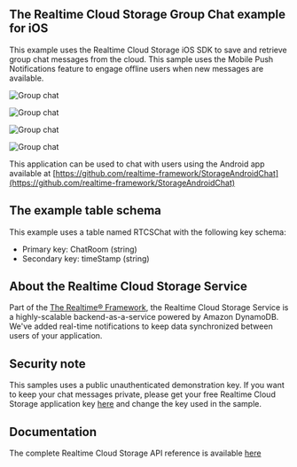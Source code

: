 ## The Realtime Cloud Storage Group Chat example for iOS 
This example uses the Realtime Cloud Storage iOS SDK to save and retrieve group chat messages from the cloud. This sample uses the Mobile Push Notifications feature to engage offline users when new messages are available.

![Group chat](http://storage-public.realtime.co/documentation/starting-guide/1.0.0/img2/rtcs_chat_1.PNG)

![Group chat](http://storage-public.realtime.co/documentation/starting-guide/1.0.0/img2/rtcs_chat_2.PNG)

![Group chat](http://storage-public.realtime.co/documentation/starting-guide/1.0.0/img2/rtcs_chat_3.PNG)

![Group chat](http://storage-public.realtime.co/documentation/starting-guide/1.0.0/img2/rtcs_chat_4.PNG)

This application can be used to chat with users using the Android app available at [https://github.com/realtime-framework/StorageAndroidChat](https://github.com/realtime-framework/StorageAndroidChat)

## The example table schema
This example uses a table named RTCSChat with the following key schema:

- Primary key: ChatRoom (string)
- Secondary key: timeStamp (string)

## About the Realtime Cloud Storage Service
Part of the [The Realtime® Framework](http://framework.realtime.co), the Realtime Cloud Storage Service is a highly-scalable backend-as-a-service powered by Amazon DynamoDB. We've added real-time notifications to keep data synchronized between users of your application.


## Security note
This samples uses a public unauthenticated demonstration key. If you want to keep your chat messages private, please get your free Realtime Cloud Storage application key [here](https://accounts.realtime.co/signup/) and change the key used in the sample. 
 
## Documentation
The complete Realtime Cloud Storage API reference is available [here](http://framework.realtime.co/storage/#documentation)